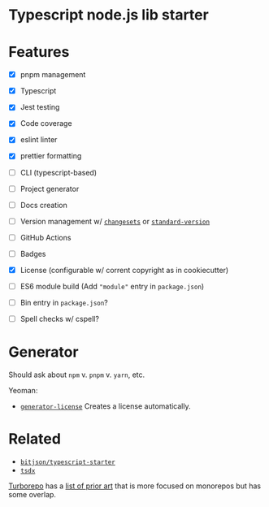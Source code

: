 # Typescript node.js lib starter

# Features

- [x] pnpm management
- [x] Typescript
- [x] Jest testing
- [x] Code coverage
- [x] eslint linter
- [x] prettier formatting
- [ ] CLI (typescript-based)
- [ ] Project generator
- [ ] Docs creation
- [ ] Version management w/ [`changesets`](https://github.com/changesets/changesets) or [`standard-version`](https://github.com/conventional-changelog/standard-version)
- [ ] GitHub Actions
- [ ] Badges
- [x] License (configurable w/ corrent copyright as in cookiecutter)
- [ ] ES6 module build (Add `"module"` entry in `package.json`)
- [ ] Bin entry in `package.json`?
- [ ] Spell checks w/ cspell?


# Generator

Should ask about `npm` v. `pnpm` v. `yarn`, etc.

Yeoman:

- [`generator-license`](https://github.com/jozefizso/generator-license) Creates a license automatically.

# Related

- [`bitjson/typescript-starter`](https://github.com/bitjson/typescript-starter)
- [`tsdx`](https://github.com/jaredpalmer/tsdx)


[Turborepo](https://turbo.build) has a [list of prior art](https://turbo.build/repo/docs/acknowledgements#inspiration--prior-art) that is more focused on monorepos but has some overlap.